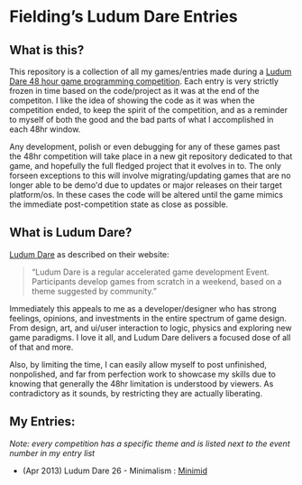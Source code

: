 # Fielding’s Ludum Dare Entries

## What is this?
This repository is a collection of all my games/entries made during a [Ludum
Dare 48 hour game programming competition](http://www.ludumdare.com/). Each
entry is very strictly frozen in time based on the code/project as it was
at the end of the competiton. I like the idea of showing the code as it was
when the competition ended, to keep the spirit of the competition, and as a
reminder to myself of both the good and the bad parts of what I accomplished
in each 48hr window.

Any development, polish or even debugging for any of these games past the 48hr
competition will take place in a new git repository dedicated to that game, and 
hopefully the full fledged project that it evolves in to. The only forseen
exceptions to this will involve migrating/updating games that are no longer
able to be demo'd due to updates or major releases on their target platform/os.
In these cases the code will be altered until the game mimics the immediate
post-competition state as close as possible.


## What is Ludum Dare?
 [Ludum Dare](http://www.ludumdare.com) as described on their website:

> “Ludum Dare is a regular accelerated game development Event.  Participants
> develop games from scratch in a weekend, based on a theme suggested by
> community.”

Immediately this appeals to me as a developer/designer who has strong feelings,
opinions, and investments in the entire spectrum of game design. From design,
art, and ui/user interaction to logic, physics and exploring new game paradigms.
I love it all, and Ludum Dare delivers a focused dose of all of that and more.

Also, by limiting the time, I can easily allow myself to post unfinished,
nonpolished, and far from perfection work to showcase my skills due to knowing
that generally the 48hr limitation is understood by viewers. As contradictory
as it sounds, by restricting they are actually liberating.


## My Entries:

*Note: every competition has a specific theme and is listed next to the event
number in my entry list*

* (Apr 2013) Ludum Dare 26 - Minimalism : [Minimid](ld26)


